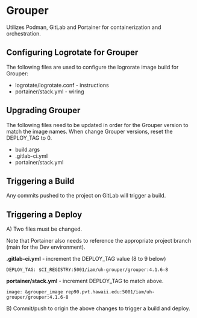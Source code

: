 # Grouper
Utilizes Podman, GitLab and Portainer for containerization and orchestration.

## Configuring Logrotate for Grouper

The following files are used to configure the logrorate image build for Grouper:
 - logrotate/logrotate.conf - instructions
 - portainer/stack.yml - wiring

## Upgrading Grouper
The following files need to be updated in order for the Grouper version to match the image
names.  When change Grouper versions, reset the DEPLOY_TAG to 0.

- build.args
- .gitlab-ci.yml
- portainer/stack.yml

## Triggering a Build

Any commits pushed to the project on GitLab will trigger a build.

## Triggering a Deploy
A) Two files must be changed. 

Note that Portainer also needs to reference the appropriate project branch (main for the Dev environment).

**.gitlab-ci.yml** - increment the DEPLOY_TAG value (8 to 9 below)

    DEPLOY_TAG: $CI_REGISTRY:5001/iam/uh-grouper/grouper:4.1.6-8

**portainer/stack.yml** - increment DEPLOY_TAG to match above.

    image: &grouper_image rep90.pvt.hawaii.edu:5001/iam/uh-grouper/grouper:4.1.6-8

B) Commit/push to origin the above changes to trigger a build and deploy.

